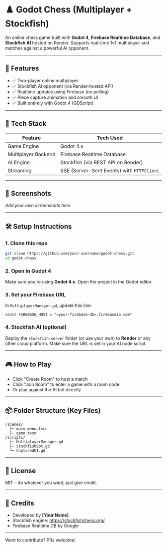 # ♟️ Godot Chess (Multiplayer + Stockfish)

An online chess game built with **Godot 4**, **Firebase Realtime Database**, and **Stockfish AI** hosted on Render.
Supports real-time 1v1 multiplayer and matches against a powerful AI opponent.

---

## 🚀 Features

- ✅ Two-player online multiplayer
- ✅ Stockfish AI opponent (via Render-hosted API)
- ✅ Realtime updates using Firebase (no polling)
- ✅ Piece capture animation and smooth UI
- ✅ Built entirely with Godot 4 (GDScript)

---

## 🧠 Tech Stack

| Feature               | Tech Used                          |
|----------------------|------------------------------------|
| Game Engine          | Godot 4.x                          |
| Multiplayer Backend  | Firebase Realtime Database         |
| AI Engine            | Stockfish (via REST API on Render) |
| Streaming            | SSE (Server-Sent Events) with `HTTPClient` |

---

## 📸 Screenshots

_Add your own screenshots here_

---

## 🛠️ Setup Instructions

### 1. Clone this repo
```bash
git clone https://github.com/your-username/godot-chess.git
cd godot-chess
```

### 2. Open in Godot 4
Make sure you're using **Godot 4.x**. Open the project in the Godot editor.

### 3. Set your Firebase URL
In `MultiplayerManager.gd`, update this line:
```gdscript
const FIREBASE_HOST = "<your-firebase-db>.firebaseio.com"
```

### 4. Stockfish AI (optional)
Deploy the `stockfish-server` folder (or use your own) to **Render** or any other cloud platform. Make sure the URL is set in your AI node script.

---

## 🎮 How to Play

- Click "Create Room" to host a match
- Click "Join Room" to enter a game with a room code
- Or play against the AI bot directly

---

## 📦 Folder Structure (Key Files)

```
/scenes/
  ├─ main_menu.tscn
  ├─ game.tscn
/scripts/
  ├─ MultiplayerManager.gd
  ├─ StockfishBot.gd
  └─ CapturedUI.gd
```

---

## 📜 License
MIT – do whatever you want, just give credit.

---

## 🤝 Credits
- Developed by **[Your Name]**
- Stockfish engine: https://stockfishchess.org/
- Firebase Realtime DB by Google

---

Want to contribute? PRs welcome!
